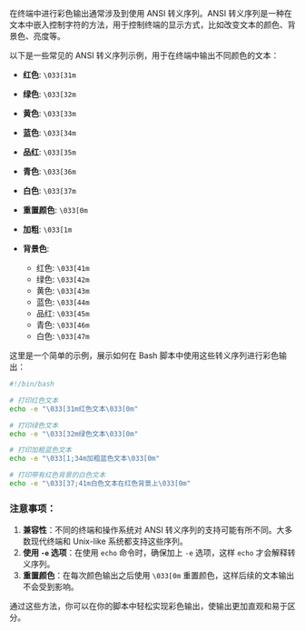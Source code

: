 在终端中进行彩色输出通常涉及到使用 ANSI 转义序列。ANSI 转义序列是一种在文本中嵌入控制字符的方法，用于控制终端的显示方式，比如改变文本的颜色、背景色、亮度等。

以下是一些常见的 ANSI 转义序列示例，用于在终端中输出不同颜色的文本：

- **红色**: `\033[31m`
- **绿色**: `\033[32m`
- **黄色**: `\033[33m`
- **蓝色**: `\033[34m`
- **品红**: `\033[35m`
- **青色**: `\033[36m`
- **白色**: `\033[37m`

- **重置颜色**: `\033[0m`

- **加粗**: `\033[1m`

- **背景色**:
  - 红色: `\033[41m`
  - 绿色: `\033[42m`
  - 黄色: `\033[43m`
  - 蓝色: `\033[44m`
  - 品红: `\033[45m`
  - 青色: `\033[46m`
  - 白色: `\033[47m`

这里是一个简单的示例，展示如何在 Bash 脚本中使用这些转义序列进行彩色输出：

```bash
#!/bin/bash

# 打印红色文本
echo -e "\033[31m红色文本\033[0m"

# 打印绿色文本
echo -e "\033[32m绿色文本\033[0m"

# 打印加粗蓝色文本
echo -e "\033[1;34m加粗蓝色文本\033[0m"

# 打印带有红色背景的白色文本
echo -e "\033[37;41m白色文本在红色背景上\033[0m"
```

### 注意事项：
1. **兼容性**：不同的终端和操作系统对 ANSI 转义序列的支持可能有所不同。大多数现代终端和 Unix-like 系统都支持这些序列。
2. **使用 `-e` 选项**：在使用 `echo` 命令时，确保加上 `-e` 选项，这样 `echo` 才会解释转义序列。
3. **重置颜色**：在每次颜色输出之后使用 `\033[0m` 重置颜色，这样后续的文本输出不会受到影响。

通过这些方法，你可以在你的脚本中轻松实现彩色输出，使输出更加直观和易于区分。

